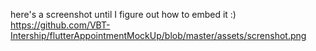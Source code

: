 here's a screenshot until I figure out how to embed it :) 
https://github.com/VBT-Intership/flutterAppointmentMockUp/blob/master/assets/screnshot.png

